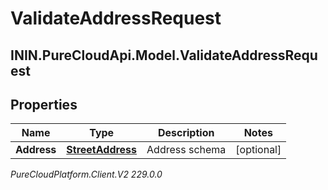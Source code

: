 # ValidateAddressRequest

## ININ.PureCloudApi.Model.ValidateAddressRequest

## Properties

|Name | Type | Description | Notes|
|------------ | ------------- | ------------- | -------------|
| **Address** | [**StreetAddress**](StreetAddress) | Address schema | [optional] |



_PureCloudPlatform.Client.V2 229.0.0_
